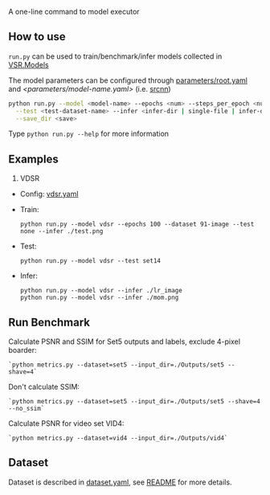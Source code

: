 A one-line command to model executor
## How to use
`run.py` can be used to train/benchmark/infer models collected in [VSR.Models](../VSR/Models)

The model parameters can be configured through [parameters/root.yaml](./parameters/root.yaml) and
*<parameters/model-name.yaml>* (i.e. [srcnn](./parameters/srcnn.yaml))

```Bash
python run.py --model <model-name> --epochs <num> --steps_per_epoch <num> --dataset <train-dataset-name> \
  --test <test-dataset-name> --infer <infer-dir | single-file | infer-dataset-name> --threads <loading-thread-num>\
  --save_dir <save>
```

Type `python run.py --help` for more information

## Examples
1. VDSR
- Config: [vdsr.yaml](parameters/vdsr.yaml)
- Train:
    
    `python run.py --model vdsr --epochs 100 --dataset 91-image --test none --infer ./test.png`
- Test:

    `python run.py --model vdsr --test set14`
- Infer:
    ```
    python run.py --model vdsr --infer ./lr_image
    python run.py --model vdsr --infer ./mom.png
    ```

## Run Benchmark
Calculate PSNR and SSIM for Set5 outputs and labels, exclude 4-pixel boarder:

    `python metrics.py --dataset=set5 --input_dir=./Outputs/set5 --shave=4`

Don't calculate SSIM:
    
    `python metrics.py --dataset=set5 --input_dir=./Outputs/set5 --shave=4 --no_ssim`

Calculate PSNR for video set VID4:

    `python metrics.py --dataset=vid4 --input_dir=./Outputs/vid4`


## Dataset
Dataset is described in [dataset.yaml](../Data/datasets.yaml), see [README](../Data/README.md) for more details.
